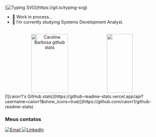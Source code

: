[![Typing SVG](https://readme-typing-svg.herokuapp.com/?color=4C8EDA&size=35&center=true&vCenter=true&width=1000&lines=Sup!+My+name+is+Caio;Be+Welcome!)](https://git.io/typing-svg)

- 🔭 Work in process...
- 🌱 I’m currently studying Systems Development Analyst.

<br/>

<div align="center">  
  <img width="49%" height="195px" src="https://github-readme-stats.vercel.app/api?username=Henrique0498&show_icons=true&count_private=true&hide_border=true&title_color=4C8EDA&icon_color=1E6FEA&text_color=c9d1d9&bg_color=0000" alt="Caroline Barbosa github stats" /> 
<img width="41%" height="195px" src="https://github-readme-stats.vercel.app/api/top-langs/PET_1=caiorr1?username=caiorr1&layout=compact&hide_border=true&title_color=4C8EDA&text_color=c9d1d9&bg_color=0000" />
</div>
[![caiorr1's GitHub stats](https://github-readme-stats.vercel.app/api?username=caiorr1&show_icons=true)](https://github.com/caiorr1/github-readme-stats)




### Meus contatos
<div> 
  <a href="mailto:caiorrodrigues2004@gmail.com"><img src="https://img.shields.io/badge/-Gmail-%23333?style=for-the-badge&logo=gmail&logoColor=white&bg_color=red" target="_blank" title="Email" />
  <a href="https://www.linkedin.com/in/caio-ribeiro-rodrigues-720420184/" target="_blank"><img src="https://img.shields.io/badge/-LinkedIn-%230077B5?style=for-the-badge&logo=linkedin&logoColor=white" target="_blank" title="LinkedIn"/> 
  



